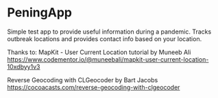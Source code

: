 # PeningApp
Simple test app to provide useful information during a pandemic. Tracks outbreak locations and provides contact info based on your location.

Thanks to:
MapKit - User Current Location tutorial by Muneeb Ali
https://www.codementor.io/@muneebali/mapkit-user-current-location-10xdbyy1v3

Reverse Geocoding with CLGeocoder by Bart Jacobs
https://cocoacasts.com/reverse-geocoding-with-clgeocoder
